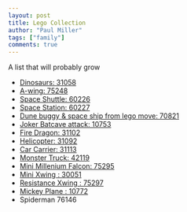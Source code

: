```yaml
---
layout: post
title: Lego Collection
author: "Paul Miller"
tags: ["family"]
comments: true
---
```


A list that will probably grow

* [Dinosaurs: 31058](https://www.lego.com/en-us/service/buildinginstructions/31058)
* [A-wing: 75248](https://www.lego.com/en-us/service/buildinginstructions/75248)
* [Space Shuttle: 60226](https://www.lego.com/en-us/service/buildinginstructions/60226)
* [Space Station: 60227](https://www.lego.com/en-us/service/buildinginstructions/60227)
* [Dune buggy & space ship from lego move: 70821](https://www.lego.com/en-us/service/buildinginstructions/70821)
* [Joker Batcave attack: 10753](https://www.lego.com/en-us/service/buildinginstructions/10753)
* [Fire Dragon: 31102](https://www.lego.com/en-us/service/buildinginstructions/31102)
* [Helicopter: 31092](https://www.lego.com/en-us/service/buildinginstructions/31092)
* [Car Carrier: 31113](https://www.lego.com/en-us/service/buildinginstructions/31113)
* [Monster Truck: 42119](https://www.lego.com/en-us/service/buildinginstructions/42119)
* [Mini Millenium Falcon: 75295](https://www.lego.com/en-us/service/buildinginstructions/75295)
* [Mini Xwing : 30051](https://www.lego.com/en-us/service/buildinginstructions/30051)
* [Resistance Xwing : 75297](https://www.lego.com/en-us/service/buildinginstructions/75297)
* [Mickey Plane : 10772](https://www.lego.com/en-us/service/buildinginstructions/10772)
* Spiderman 76146
